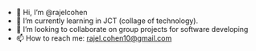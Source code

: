 - 👋 Hi, I’m @rajelcohen
- 🌱 I’m currently learning in JCT (collage of technology).
- 💞️ I’m looking to collaborate on  group projects for software developing
- 📫 How to reach me: rajel.cohen10@gmail.com

<!---
rajelcohen/rajelcohen is a ✨ special ✨ repository because its `README.md` (this file) appears on your GitHub profile.
You can click the Preview link to take a look at your changes.
--->
